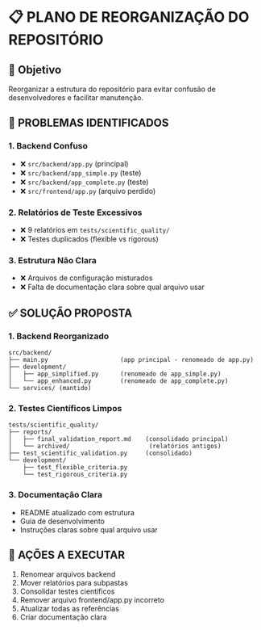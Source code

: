 # 📋 PLANO DE REORGANIZAÇÃO DO REPOSITÓRIO

## 🎯 Objetivo
Reorganizar a estrutura do repositório para evitar confusão de desenvolvedores e facilitar manutenção.

## 🚨 PROBLEMAS IDENTIFICADOS

### 1. Backend Confuso
- ❌ `src/backend/app.py` (principal)
- ❌ `src/backend/app_simple.py` (teste)
- ❌ `src/backend/app_complete.py` (teste)
- ❌ `src/frontend/app.py` (arquivo perdido)

### 2. Relatórios de Teste Excessivos
- ❌ 9 relatórios em `tests/scientific_quality/`
- ❌ Testes duplicados (flexible vs rigorous)

### 3. Estrutura Não Clara
- ❌ Arquivos de configuração misturados
- ❌ Falta de documentação clara sobre qual arquivo usar

## ✅ SOLUÇÃO PROPOSTA

### 1. Backend Reorganizado
```
src/backend/
├── main.py                    (app principal - renomeado de app.py)
├── development/
│   ├── app_simplified.py      (renomeado de app_simple.py)
│   └── app_enhanced.py        (renomeado de app_complete.py)
└── services/ (mantido)
```

### 2. Testes Científicos Limpos
```
tests/scientific_quality/
├── reports/
│   ├── final_validation_report.md    (consolidado principal)
│   └── archived/                      (relatórios antigos)
├── test_scientific_validation.py     (consolidado)
└── development/
    ├── test_flexible_criteria.py
    └── test_rigorous_criteria.py
```

### 3. Documentação Clara
- README atualizado com estrutura
- Guia de desenvolvimento
- Instruções claras sobre qual arquivo usar

## 🔄 AÇÕES A EXECUTAR
1. Renomear arquivos backend
2. Mover relatórios para subpastas
3. Consolidar testes científicos
4. Remover arquivo frontend/app.py incorreto
5. Atualizar todas as referências
6. Criar documentação clara